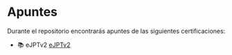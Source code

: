 # Apuntes

Durante el repositorio encontrarás apuntes de las siguientes certificaciones:

- 📚 eJPTv2 [eJPTv2](eJPTv2/READMEeJPTv2.md)

